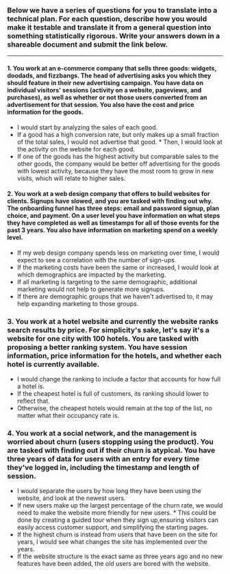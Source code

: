 ### Below we have a series of questions for you to translate into a technical plan. For each question, describe how you would make it testable and translate it from a general question into something statistically rigorous. Write your answers down in a shareable document and submit the link below. 

---


#### 1. You work at an e-commerce company that sells three goods: widgets, doodads, and fizzbangs. The head of advertising asks you which they should feature in their new advertising campaign. You have data on individual visitors' sessions (activity on a website, pageviews, and purchases), as well as whether or not those users converted from an advertisement for that session. You also have the cost and price information for the goods.
* I would start by analyzing the sales of each good.
* If a good has a high conversion rate, but only makes up a small fraction of the total sales, I would not advertise that good.  * Then, I would look at the activity on the website for each good.
* If one of the goods has the highest activity but comparable sales to the other goods, the company would be better off advertising for the goods with lowest activity, because they have the most room to grow in new visits, which will relate to higher sales.

#### 2. You work at a web design company that offers to build websites for clients. Signups have slowed, and you are tasked with finding out why. The onboarding funnel has three steps: email and password signup, plan choice, and payment. On a user level you have information on what steps they have completed as well as timestamps for all of those events for the past 3 years. You also have information on marketing spend on a weekly level.
* If my web design company spends less on marketing over time, I would expect to see a correlation with the number of sign-ups.
* If the marketing costs have been the same or increased, I would look at which demographics are impacted by the marketing.
* If all marketing is targeting to the same demographic, additional marketing would not help to generate more signups.
* If there are demographic groups that we haven't advertised to, it may help expanding marketing to those groups.

### 3. You work at a hotel website and currently the website ranks search results by price. For simplicity's sake, let's say it's a website for one city with 100 hotels. You are tasked with proposing a better ranking system. You have session information, price information for the hotels, and whether each hotel is currently available.
* I would change the ranking to include a factor that accounts for how full a hotel is.
* If the cheapest hotel is full of customers, its ranking should lower to reflect that.
* Otherwise, the cheapest hotels would remain at the top of the list, no matter what their occupancy rate is.

### 4. You work at a social network, and the management is worried about churn (users stopping using the product). You are tasked with finding out if their churn is atypical. You have three years of data for users with an entry for every time they've logged in, including the timestamp and length of session.

* I would separate the users by how long they have been using the website, and look at the newest users.  
* If new users make up the largest percentage of the churn rate, we would need to make the website more friendly for new users. * This could be done by creating a guided tour when they sign up,ensuring visitors can easily access customer support, and  simplifying the starting pages.  
* If the highest churn is instead from users that have been on the site for years, I would see what changes the site has implemented over the years.  
* If the website structure is the exact same as three years ago and no new features have been added, the old users are bored 
with the website.
